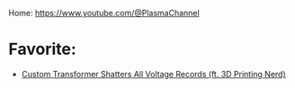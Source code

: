 Home: https://www.youtube.com/@PlasmaChannel

# Favorite:
- [Custom Transformer Shatters All Voltage Records (ft. 3D Printing Nerd)](https://youtu.be/DkhpuuPljS4)
